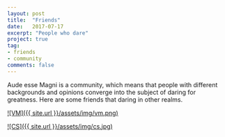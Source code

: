 ```yaml
---
layout: post
title:  "Friends"
date:   2017-07-17
excerpt: "People who dare"
project: true
tag:
- friends
- community
comments: false
---
```


Aude esse Magni is a community, which means that people with different backgrounds and opinions converge into the subject of daring for greatness. Here are some friends that daring in other realms.

[![VM]({{ site.url }}/assets/img/vm.png)](https://vatsalmehra.com)

[![CS]({{ site.url }}/assets/img/cs.jpg)](https://recoveredbutnotrelieved.wordpress.com)

